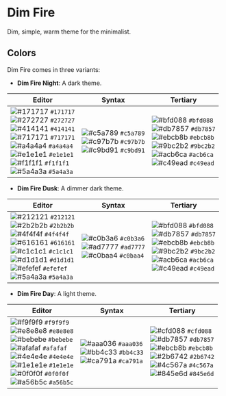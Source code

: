 # Dim Fire

Dim, simple, warm theme for the minimalist.

## Colors

Dim Fire comes in three variants:

- **Dim Fire Night**: A dark theme.

| Editor | Syntax | Tertiary |
|-------|---------|----------|
| ![#171717](https://placehold.co/15x15/171717/171717) `#171717`<br>![#272727](https://placehold.co/15x15/272727/272727) `#272727`<br>![#414141](https://placehold.co/15x15/414141/414141) `#414141`<br>![#717171](https://placehold.co/15x15/717171/717171) `#717171`<br>![#a4a4a4](https://placehold.co/15x15/a4a4a4/a4a4a4) `#a4a4a4`<br>![#e1e1e1](https://placehold.co/15x15/e1e1e1/e1e1e1) `#e1e1e1`<br>![#f1f1f1](https://placehold.co/15x15/f1f1f1/f1f1f1) `#f1f1f1`<br>![#5a4a3a](https://placehold.co/15x15/5a4a3a/5a4a3a) `#5a4a3a` | ![#c5a789](https://placehold.co/15x15/c5a789/c5a789) `#c5a789`<br>![#c97b7b](https://placehold.co/15x15/c97b7b/c97b7b) `#c97b7b`<br>![#c9bd91](https://placehold.co/15x15/c9bd91/c9bd91) `#c9bd91` | ![#bfd088](https://placehold.co/15x15/bfd088/bfd088) `#bfd088`<br>![#db7857](https://placehold.co/15x15/db7857/db7857) `#db7857`<br>![#ebcb8b](https://placehold.co/15x15/ebcb8b/ebcb8b) `#ebcb8b`<br>![#9bc2b2](https://placehold.co/15x15/9bc2b2/9bc2b2) `#9bc2b2`<br>![#acb6ca](https://placehold.co/15x15/acb6ca/acb6ca) `#acb6ca`<br>![#c49ead](https://placehold.co/15x15/c49ead/c49ead) `#c49ead` |

- **Dim Fire Dusk**: A dimmer dark theme.

| Editor | Syntax | Tertiary |
|-------|---------|----------|
| ![#212121](https://placehold.co/15x15/212121/212121) `#212121`<br>![#2b2b2b](https://placehold.co/15x15/2b2b2b/2b2b2b) `#2b2b2b`<br>![#4f4f4f](https://placehold.co/15x15/4f4f4f/4f4f4f) `#4f4f4f`<br>![#616161](https://placehold.co/15x15/616161/616161) `#616161`<br>![#c1c1c1](https://placehold.co/15x15/c1c1c1/c1c1c1) `#c1c1c1`<br>![#d1d1d1](https://placehold.co/15x15/d1d1d1/d1d1d1) `#d1d1d1`<br>![#efefef](https://placehold.co/15x15/efefef/efefef) `#efefef`<br>![#5a4a3a](https://placehold.co/15x15/5a4a3a/5a4a3a) `#5a4a3a` | ![#c0b3a6](https://placehold.co/15x15/c0b3a6/c0b3a6) `#c0b3a6`<br>![#ad7777](https://placehold.co/15x15/ad7777/ad7777) `#ad7777`<br>![#c0baa4](https://placehold.co/15x15/c0baa4/c0baa4) `#c0baa4` | ![#bfd088](https://placehold.co/15x15/bfd088/bfd088) `#bfd088`<br>![#db7857](https://placehold.co/15x15/db7857/db7857) `#db7857`<br>![#ebcb8b](https://placehold.co/15x15/ebcb8b/ebcb8b) `#ebcb8b`<br>![#9bc2b2](https://placehold.co/15x15/9bc2b2/9bc2b2) `#9bc2b2`<br>![#acb6ca](https://placehold.co/15x15/acb6ca/acb6ca) `#acb6ca`<br>![#c49ead](https://placehold.co/15x15/c49ead/c49ead) `#c49ead` |

- **Dim Fire Day**: A light theme.

| Editor | Syntax | Tertiary |
|-------|---------|----------|
| ![#f9f9f9](https://placehold.co/15x15/f9f9f9/f9f9f9) `#f9f9f9`<br>![#e8e8e8](https://placehold.co/15x15/e8e8e8/e8e8e8) `#e8e8e8`<br>![#bebebe](https://placehold.co/15x15/bebebe/bebebe) `#bebebe`<br>![#afafaf](https://placehold.co/15x15/afafaf/afafaf) `#afafaf`<br>![#4e4e4e](https://placehold.co/15x15/4e4e4e/4e4e4e) `#4e4e4e`<br>![#1e1e1e](https://placehold.co/15x15/1e1e1e/1e1e1e) `#1e1e1e`<br>![#0f0f0f](https://placehold.co/15x15/0f0f0f/0f0f0f) `#0f0f0f`<br>![#a56b5c](https://placehold.co/15x15/a56b5c/a56b5c) `#a56b5c` | ![#aaa036](https://placehold.co/15x15/aaa036/aaa036) `#aaa036`<br>![#bb4c33](https://placehold.co/15x15/bb4c33/bb4c33) `#bb4c33`<br>![#ca791a](https://placehold.co/15x15/ca791a/ca791a) `#ca791a` | ![#cfd088](https://placehold.co/15x15/cfd088/cfd088) `#cfd088`<br>![#db7857](https://placehold.co/15x15/db7857/db7857) `#db7857`<br>![#ebcb8b](https://placehold.co/15x15/ebcb8b/ebcb8b) `#ebcb8b`<br>![#2b6742](https://placehold.co/15x15/2b6742/2b6742) `#2b6742`<br>![#4c567a](https://placehold.co/15x15/4c567a/4c567a) `#4c567a`<br>![#845e6d](https://placehold.co/15x15/845e6d/845e6d) `#845e6d` |
